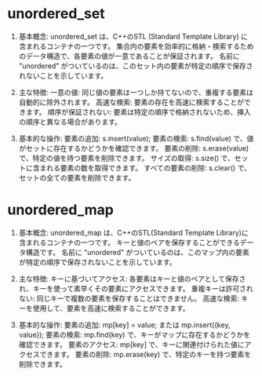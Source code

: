# unordered_set

1. 基本概念:
unordered_set は、C++のSTL (Standard Template Library) に含まれるコンテナの一つです。
集合内の要素を効率的に格納・検索するためのデータ構造で、各要素の値が一意であることが保証されます。
名前に "unordered" がついているのは、このセット内の要素が特定の順序で保存されないことを示しています。

2. 主な特徴:
一意の値: 同じ値の要素は一つしか持てないので、重複する要素は自動的に除外されます。
高速な検索: 要素の存在を高速に検索することができます。
順序が保証されない: 要素は特定の順序で格納されないため、挿入の順序と異なる場合があります。

3. 基本的な操作:
要素の追加: s.insert(value);
要素の検索: s.find(value) で、値がセットに存在するかどうかを確認できます。
要素の削除: s.erase(value) で、特定の値を持つ要素を削除できます。
サイズの取得: s.size() で、セットに含まれる要素の数を取得できます。
すべての要素の削除: s.clear() で、セットの全ての要素を削除できます。

# unordered_map
1. 基本概念:
unordered_map は、C++のSTL(Standard Template Library)に含まれるコンテナの一つです。
キーと値のペアを保存することができるデータ構造です。
名前に "unordered" がついているのは、このマップ内の要素が特定の順序で保存されないことを示しています。

2. 主な特徴:
キーに基づいてアクセス: 各要素はキーと値のペアとして保存され、キーを使って素早くその要素にアクセスできます。
重複キーは許可されない: 同じキーで複数の要素を保存することはできません。
高速な検索: キーを使用して、要素を高速に検索することができます。

3. 基本的な操作:
要素の追加: mp[key] = value; または mp.insert({key, value});
要素の検索: mp.find(key) で、キーがマップに存在するかどうかを確認できます。
要素のアクセス: mp[key] で、キーに関連付けられた値にアクセスできます。
要素の削除: mp.erase(key) で、特定のキーを持つ要素を削除できます。